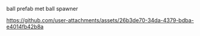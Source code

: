
ball prefab met ball spawner

https://github.com/user-attachments/assets/26b3de70-34da-4379-bdba-e4014fb42b8a

